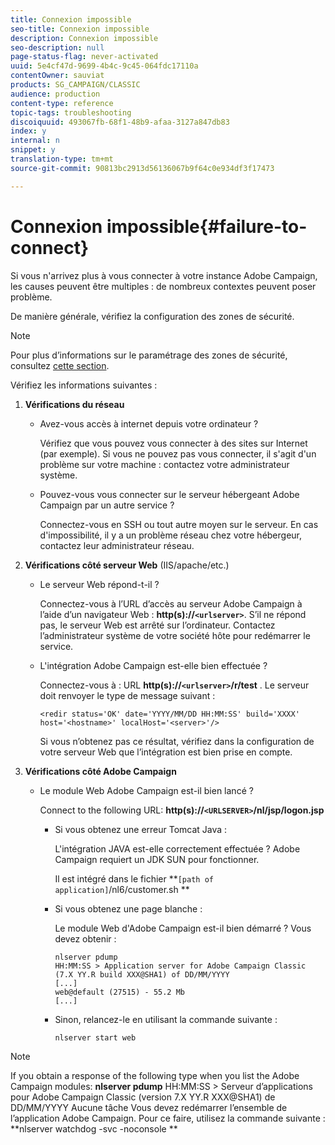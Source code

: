 ```yaml
---
title: Connexion impossible
seo-title: Connexion impossible
description: Connexion impossible
seo-description: null
page-status-flag: never-activated
uuid: 5e4cf47d-9699-4b4c-9c45-064fdc17110a
contentOwner: sauviat
products: SG_CAMPAIGN/CLASSIC
audience: production
content-type: reference
topic-tags: troubleshooting
discoiquuid: 493067fb-68f1-48b9-afaa-3127a847db83
index: y
internal: n
snippet: y
translation-type: tm+mt
source-git-commit: 90813bc2913d56136067b9f64c0e934df3f17473

---
```



# Connexion impossible{#failure-to-connect}

Si vous n&#39;arrivez plus à vous connecter à votre instance Adobe Campaign, les causes peuvent être multiples : de nombreux contextes peuvent poser problème.

De manière générale, vérifiez la configuration des zones de sécurité.

>[!NOTE]
>
>Pour plus d’informations sur le paramétrage des zones de sécurité, consultez [cette section](../../installation/using/configuring-campaign-server.md#defining-security-zones).

Vérifiez les informations suivantes :

1. **Vérifications du réseau**

   * Avez-vous accès à internet depuis votre ordinateur ?

      Vérifiez que vous pouvez vous connecter à des sites sur Internet (par exemple). Si vous ne pouvez pas vous connecter, il s&#39;agit d&#39;un problème sur votre machine : contactez votre administrateur système.

   * Pouvez-vous vous connecter sur le serveur hébergeant Adobe Campaign par un autre service ?

      Connectez-vous en SSH ou tout autre moyen sur le serveur. En cas d&#39;impossibilité, il y a un problème réseau chez votre hébergeur, contactez leur administrateur réseau.

1. **Vérifications côté serveur Web** (IIS/apache/etc.)

   * Le serveur Web répond-t-il ?

      Connectez-vous à l’URL d’accès au serveur Adobe Campaign à l’aide d’un navigateur Web : **http(s)://`<urlserver>`**. S’il ne répond pas, le serveur Web est arrêté sur l’ordinateur. Contactez l’administrateur système de votre société hôte pour redémarrer le service.

   * L&#39;intégration Adobe Campaign est-elle bien effectuée ?

      Connectez-vous à : URL **http(s)://`<urlserver>`/r/test** . Le serveur doit renvoyer le type de message suivant :

      ```
      <redir status='OK' date='YYYY/MM/DD HH:MM:SS' build='XXXX' host='<hostname>' localHost='<server>'/>
      ```

      Si vous n’obtenez pas ce résultat, vérifiez dans la configuration de votre serveur Web que l’intégration est bien prise en compte.

1. **Vérifications côté Adobe Campaign**

   * Le module Web Adobe Campaign est-il bien lancé ?

      Connect to the following URL: **http(s)://`<URLSERVER>`/nl/jsp/logon.jsp**

      * Si vous obtenez une erreur Tomcat Java :

         L&#39;intégration JAVA est-elle correctement effectuée ? Adobe Campaign requiert un JDK SUN pour fonctionner.

         Il est intégré dans le fichier **`[path of application]`/nl6/customer.sh **

      * Si vous obtenez une page blanche :

         Le module Web d&#39;Adobe Campaign est-il bien démarré ? Vous devez obtenir :

         ```
         nlserver pdump
         HH:MM:SS > Application server for Adobe Campaign Classic (7.X YY.R build XXX@SHA1) of DD/MM/YYYY
         [...]
         web@default (27515) - 55.2 Mb
         [...]
         ```

      * Sinon, relancez-le en utilisant la commande suivante :

         ```
         nlserver start web
         ```
>[!NOTE]
>
>If you obtain a response of the following type when you list the Adobe Campaign modules: **nlserver pdump**
>HH:MM:SS > Serveur d’applications pour Adobe Campaign Classic (version 7.X YY.R XXX@SHA1) de DD/MM/YYYY Aucune tâche Vous devez redémarrer l’ensemble de l’application Adobe Campaign. Pour ce faire, utilisez la commande suivante : **nlserver watchdog -svc -noconsole **
